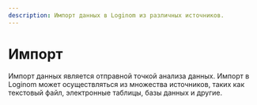 ```yaml
---
description: Импорт данных в Loginom из различных источников.
---
```

# Импорт

Импорт данных является отправной точкой анализа данных. Импорт в Loginom может осуществляться из множества источников, таких как текстовый файл, электронные таблицы, базы данных и другие.
